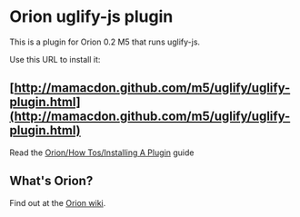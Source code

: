 Orion uglify-js plugin 
======================
This is a plugin for Orion 0.2 M5 that runs uglify-js.

Use this URL to install it:
## [http://mamacdon.github.com/m5/uglify/uglify-plugin.html](http://mamacdon.github.com/m5/uglify/uglify-plugin.html)

Read the [Orion/How Tos/Installing A Plugin](http://wiki.eclipse.org/Orion/How_Tos/Installing_A_Plugin) guide 


What's Orion?
-------------
Find out at the [Orion wiki](http://wiki.eclipse.org/Orion).

